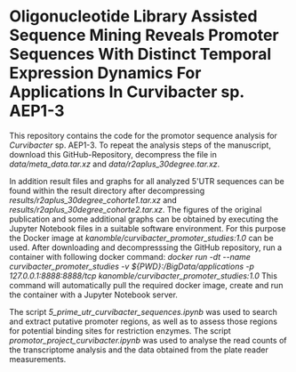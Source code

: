 # Oligonucleotide Library Assisted Sequence Mining Reveals Promoter Sequences With Distinct Temporal Expression Dynamics For Applications In Curvibacter sp. AEP1-3
This repository contains the code for the promotor sequence analysis for *Curvibacter* sp. AEP1-3.
To repeat the analysis steps of the manuscript, download this GitHub-Repository, decompress the file in *data/meta_data.tar.xz* and *data/r2aplus_30degree.tar.xz*.

In addition result files and graphs for all analyzed 5'UTR sequences can be found within the result directory after decompressing *results/r2aplus_30degree_cohorte1.tar.xz* and *results/r2aplus_30degree_cohorte2.tar.xz*. The figures of the original publication and some additional graphs can be obtained by executing the Jupyter Notebook files in a suitable software environment. For this purpose the Docker image at *kanomble/curvibacter_promoter_studies:1.0* can be used.
After downloading and decompresssing the GitHub repository, run a container with following docker command: *docker run -dt --name curvibacter_promoter_studies -v ${PWD}:/BigData/applications -p 127.0.0.1:8888:8888/tcp kanomble/curvibacter_promoter_studies:1.0*
This command will automatically pull the required docker image, create and run the container with a Jupyter Notebook server.

The script *5_prime_utr_curvibacter_sequences.ipynb* was used to search and extract putative promoter regions, as well as to assess those regions for potential binding sites for restriction enzymes.
The script *promotor_project_curvibacter.ipynb* was used to analyse the read counts of the transcriptome analysis and the data obtained from the plate reader measurements.
